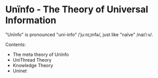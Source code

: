 # Unïnfo - The Theory of Universal Information
"Unïnfo" is pronounced "uni-info" /ˈjuːnɪˌɪnfə/, just like "naïve" /naɪˈiːv/.

Contents:
- The meta theory of Unïnfo
- UniThread Theory
- Knowledge Theory
- Uninet
